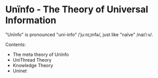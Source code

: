 # Unïnfo - The Theory of Universal Information
"Unïnfo" is pronounced "uni-info" /ˈjuːnɪˌɪnfə/, just like "naïve" /naɪˈiːv/.

Contents:
- The meta theory of Unïnfo
- UniThread Theory
- Knowledge Theory
- Uninet
